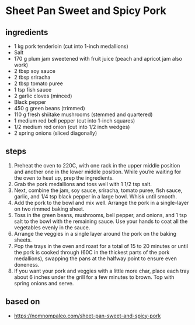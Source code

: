 # Sheet Pan Sweet and Spicy Pork

## ingredients

- 1 kg pork tenderloin (cut into 1-inch medallions)
- Salt
- 170 g plum jam sweetened with fruit juice (peach and apricot jam also work)
- 2 tbsp soy sauce
- 2 tbsp sriracha
- 2 tbsp tomato puree
- 1 tsp fish sauce
- 2 garlic cloves (minced)
- Black pepper
- 450 g green beans (trimmed)
- 110 g fresh shiitake mushrooms (stemmed and quartered)
- 1 medium red bell pepper (cut into 1-inch squares)
- 1/2 medium red onion (cut into 1/2 inch wedges)
- 2 spring onions (sliced diagonally)

## steps

1. Preheat the oven to 220C, with one rack in the upper middle position and another one in the lower middle position. While you’re waiting for the oven to heat up, prep the ingredients.
2. Grab the pork medallions and toss well with 1 1/2 tsp salt.
3. Next, combine the jam, soy sauce, sriracha, tomato puree, fish sauce, garlic, and 1/4 tsp black pepper in a large bowl. Whisk until smooth.
4. Add the pork to the bowl and mix well. Arrange the pork in a single-layer on two rimmed baking sheet.
5. Toss in the green beans, mushrooms, bell pepper, and onions, and 1 tsp salt to the bowl with the remaining sauce. Use your hands to coat all the vegetables evenly in the sauce.
6. Arrange the veggies in a single layer around the pork on the baking sheets.
7. Pop the trays in the oven and roast for a total of 15 to 20 minutes or until the pork is cooked through (60C in the thickest parts of the pork medallions), swapping the pans at the halfway point to ensure even doneness.
8. If you want your pork and veggies with a little more char, place each tray about 6 inches under the grill for a few minutes to brown. Top with spring onions and serve.

## based on

- https://nomnompaleo.com/sheet-pan-sweet-and-spicy-pork
